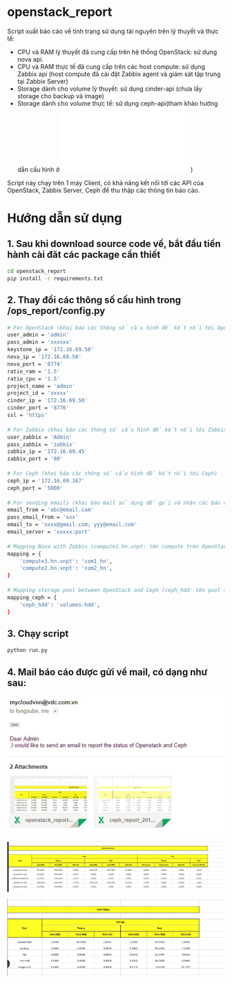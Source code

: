 # openstack_report
Script xuất báo cáo về tình trạng sử dụng tài nguyên trên lý thuyết và thực tế:
 - CPU và RAM lý thuyết đã cung cấp trên hệ thống OpenStack: sử dụng nova api.
 - CPU và RAM thực tế đã cung cấp trên các host compute: sử dụng Zabbix api (host compute đã cài đặt Zabbix agent và giám sát tập trung tại Zabbix Server)
 - Storage dành cho volume lý thuyết: sử dụng cinder-api (chưa lấy storage cho backup và image)
 - Storage dành cho volume thực tế: sử dụng ceph-api(tham khảo hướng dẫn cấu hình ở ![đây](ceph-rest-api.md))

Script này chạy trên 1 máy Client, có khả năng kết nối tới các API của OpenStack, Zabbix Server, Ceph để thu thập các thông tin báo cáo.

# Hướng dẫn sử dụng
## 1. Sau khi download source code về, bắt đầu tiến hành cài đăt các package cần thiết

```sh
cd openstack_report
pip install -r requirements.txt 
```


## 2. Thay đổi các thông số cấu hình trong /ops_report/config.py
```sh
# For OpenStack (khai báo các thông số cấu hình để kết nối tới OpenStack)
user_admin = 'admin'
pass_admin = 'xxxxxx'
keystone_ip = '172.16.69.50'
nova_ip = '172.16.69.50'
nova_port = '8774'
ratio_ram = '1.5'
ratio_cpu = '1.5'
project_name = 'admin'
project_id = 'xxxxx'
cinder_ip = '172.16.69.50'
cinder_port = '8776'
ssl = 'https'

# For Zabbix (khai báo các thông số cấu hình để kết nối tới Zabbix)
user_zabbix = 'Admin'
pass_zabbix = 'zabbix'
zabbix_ip = '172.16.69.45'
zabbix_port = '80'

# For Ceph (khai báo các thông số cấu hình để kết nối tới Ceph)
ceph_ip = '172.16.69.167'
ceph_port = '5000'

# For sending emails (khai báo mail sử dụng để gửi và nhận các báo cáo thống kế)
email_from = 'abc@email.com'
pass_email_from = 'xxx'
email_to = 'xxxx@gmail.com; yyy@email.com'
email_server = 'xxxxx:port'

# Mapping Nova with Zabbix (compute1.hn.vnpt: tên compute trên OpenStack, com1_hn: tên compute trêm Zabbix)
mapping = {
    'compute1.hn.vnpt': 'com1_hn',
    'compute2.hn.vnpt': 'com2_hn',
}

# Mapping storage pool between OpenStack and Ceph (ceph_hdd: tên pool storage trên OpenStack, volumes_hdd: tên pool volume trên Ceph)
mapping_ceph = {
    'ceph_hdd': 'volumes-hdd',
}
```
## 3. Chạy script
```sh
python run.py
```


## 4. Mail báo cáo được gửi về mail, có dạng như sau:

![mail_1](images/mail_1.jpg)

![mail_2](images/mail_2.jpg)

![mail_3](images/mail_3.jpg)



